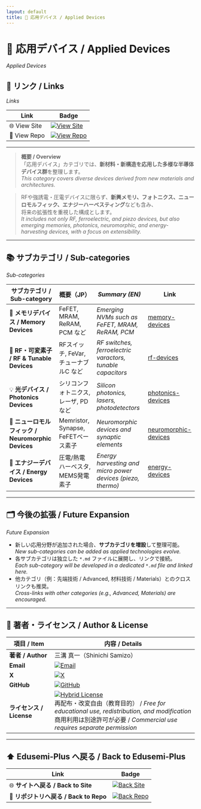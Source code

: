 ```yaml
---
layout: default
title: 🔬 応用デバイス / Applied Devices
---
```


# 🔬 応用デバイス / Applied Devices  
*Applied Devices*

## 🔗 リンク / Links  
*Links*

| Link | Badge |
|---|---|
| 🌐 View Site | [![View Site](https://img.shields.io/badge/View-Site-brightgreen?style=for-the-badge&logo=githubpages)](https://samizo-aitl.github.io/Edusemi-Plus/applied-devices/) |
| 📂 View Repo | [![View Repo](https://img.shields.io/badge/View-Repo-blue?style=for-the-badge&logo=github)](https://github.com/Samizo-AITL/Edusemi-Plus/tree/main/applied-devices) |

---

> **概要 / Overview**  
> 「応用デバイス」カテゴリでは、**新材料・新構造を応用した多様な半導体デバイス群**を整理します。  
> *This category covers diverse devices derived from new materials and architectures.*  

> RFや強誘電・圧電デバイスに限らず、**新興メモリ、フォトニクス、ニューロモルフィック、エナジーハーベスティング**なども含み、  
> 将来の拡張性を重視した構成とします。  
> *It includes not only RF, ferroelectric, and piezo devices, but also emerging memories, photonics, neuromorphic, and energy-harvesting devices, with a focus on extensibility.*

---

## 📚 サブカテゴリ / Sub-categories  
*Sub-categories*

| サブカテゴリ / Sub-category | 概要（JP） | *Summary (EN)* | Link |
|---|---|---|---|
| 🧠 **メモリデバイス / Memory Devices** | FeFET, MRAM, ReRAM, PCM など | *Emerging NVMs such as FeFET, MRAM, ReRAM, PCM* | [memory-devices](./memory-devices.md) |
| 📡 **RF・可変素子 / RF & Tunable Devices** | RFスイッチ, FeVar, チューナブルC など | *RF switches, ferroelectric varactors, tunable capacitors* | [rf-devices](./rf-devices.md) |
| 💡 **光デバイス / Photonics Devices** | シリコンフォトニクス, レーザ, PD など | *Silicon photonics, lasers, photodetectors* | [photonics-devices](./photonics-devices.md) |
| 🧩 **ニューロモルフィック / Neuromorphic Devices** | Memristor, Synapse, FeFETベース素子 | *Neuromorphic devices and synaptic elements* | [neuromorphic-devices](./neuromorphic-devices.md) |
| 🔋 **エナジーデバイス / Energy Devices** | 圧電/熱電ハーベスタ, MEMS発電素子 | *Energy harvesting and micro power devices (piezo, thermo)* | [energy-devices](./energy-devices.md) |

---

## 🗂️ 今後の拡張 / Future Expansion  
*Future Expansion*

- 新しい応用分野が追加された場合、**サブカテゴリを増設**して整理可能。  
  *New sub-categories can be added as applied technologies evolve.*  
- 各サブカテゴリは独立した `*.md` ファイルに展開し、リンクで接続。  
  *Each sub-category will be developed in a dedicated `*.md` file and linked here.*  
- 他カテゴリ（例：先端技術 / Advanced, 材料技術 / Materials）とのクロスリンクも推奨。  
  *Cross-links with other categories (e.g., Advanced, Materials) are encouraged.*  

---

## 👤 **著者・ライセンス / Author & License**

| **項目 / Item** | **内容 / Details** |
|-----------------|--------------------|
| **著者 / Author** | 三溝 真一（Shinichi Samizo） |
| **Email** | [![Email](https://img.shields.io/badge/Email-shin3t72%40gmail.com-red?style=for-the-badge&logo=gmail)](mailto:shin3t72@gmail.com) |
| **X** | [![X](https://img.shields.io/badge/X-@shin3t72-black?style=for-the-badge&logo=x)](https://x.com/shin3t72) |
| **GitHub** | [![GitHub](https://img.shields.io/badge/GitHub-Samizo--AITL-blue?style=for-the-badge&logo=github)](https://github.com/Samizo-AITL) |
| **ライセンス / License** | [![Hybrid License](https://img.shields.io/badge/license-Hybrid-blueviolet?style=for-the-badge)](../../#-ライセンス--license) <br> 再配布・改変自由（教育目的） / *Free for educational use, redistribution, and modification* <br> 商用利用は別途許可が必要 / *Commercial use requires separate permission* |

---

## ⬆️ Edusemi-Plus へ戻る / Back to Edusemi-Plus

| Link | Badge |
|---|---|
| 🌐 **サイトへ戻る / Back to Site** | [![Back Site](https://img.shields.io/badge/⬆️%20Back-Site-brightgreen?style=for-the-badge&logo=githubpages)](https://samizo-aitl.github.io/Edusemi-Plus/) |
| 📂 **リポジトリへ戻る / Back to Repo** | [![Back Repo](https://img.shields.io/badge/⬆️%20Back-Repo-blue?style=for-the-badge&logo=github)](https://github.com/Samizo-AITL/Edusemi-Plus) |
